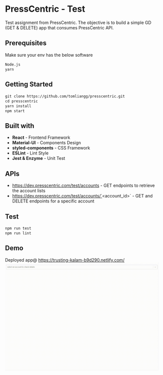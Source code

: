 # PressCentric - Test
Test assignment from PressCentric. The objective is to build a simple GD (GET & DELETE) app that consumes 
PressCentric API.

## Prerequisites
Make sure your env has the below software  
```
Node.js
yarn
```

## Getting Started
```
git clone https://github.com/tomliangg/presscentric.git
cd presscentric
yarn install
npm start
```

## Built with
* **React** - Frontend Framework  
* **Material-UI** - Components Design
* **styled-components** - CSS Framework
* **ESLint** - Lint Style
* **Jest & Enzyme** - Unit Test

## APIs
* https://dev.presscentric.com/test/accounts - GET endpoints to retrieve the account lists
* https://dev.presscentric.com/test/accounts/`<account_id>` - GET and DELETE endpoints for a specific account

## Test

```
npm run test
npm run lint
```

## Demo
Deployed app@ https://trusting-kalam-b9d290.netlify.com/  
![Demo](demo.gif)
